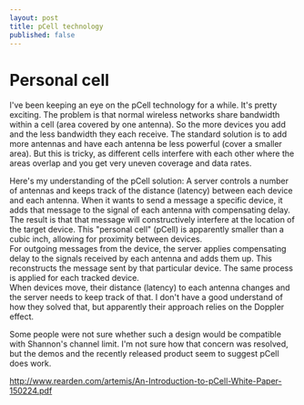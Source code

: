 ```yaml
---
layout: post
title: pCell technology
published: false
---
```



# Personal cell

I've been keeping an eye on the pCell technology for a while. It's pretty exciting.
The problem is that normal wireless networks share bandwidth within a cell (area covered by one antenna). So the more devices you add and the less bandwidth they each receive. The standard solution is to add more antennas and have each antenna be less powerful (cover a smaller area). But this is tricky, as different cells interfere with each other where the areas overlap and you get very uneven coverage and data rates. 

Here's my understanding of the pCell solution:
A server controls a number of antennas and keeps track of the distance (latency) between each device and each antenna. When it wants to send a message a specific device, it adds that message to the signal of each antenna with compensating delay. The result is that that message will constructively interfere at the location of the target device. This "personal cell" (pCell) is apparently smaller than a cubic inch, allowing for proximity between devices.  
For outgoing messages from the device, the server applies compensating delay to the signals received by each antenna and adds them up. This reconstructs the message sent by that particular device. The same process is applied for each tracked device.  
When devices move, their distance (latency) to each antenna changes and the server needs to keep track of that. I don't have a good understand of how they solved that, but apparently their approach relies on the Doppler effect.  

Some people were not sure whether such a design would be compatible with Shannon's channel limit. I'm not sure how that concern was resolved, but the demos and the recently released product seem to suggest pCell does work.  




http://www.rearden.com/artemis/An-Introduction-to-pCell-White-Paper-150224.pdf
